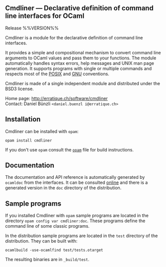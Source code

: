 Cmdliner — Declarative definition of command line interfaces for OCaml
-------------------------------------------------------------------------------
Release %%VERSION%%

Cmdliner is a module for the declarative definition of command line
interfaces.

It provides a simple and compositional mechanism to convert command
line arguments to OCaml values and pass them to your functions. The
module automatically handles syntax errors, help messages and UNIX man
page generation. It supports programs with single or multiple commands
and respects most of the [POSIX][1] and [GNU][2] conventions.

Cmdliner is made of a single independent module and distributed under
the BSD3 license.

[1]: http://pubs.opengroup.org/onlinepubs/009695399/basedefs/xbd_chap12.html
[2]: http://www.gnu.org/software/libc/manual/html_node/Argument-Syntax.html

Home page: http://erratique.ch/software/cmdliner  
Contact: Daniel Bünzli `<daniel.buenzl i@erratique.ch>`


## Installation

Cmdliner can be installed with `opam`:

    opam install cmdliner

If you don't use `opam` consult the [`opam`](opam) file for build
instructions.


## Documentation

The documentation and API reference is automatically generated by
`ocamldoc` from the interfaces. It can be consulted [online][3]
and there is a generated version in the `doc` directory of the 
distribution. 

[3]: http://erratique.ch/software/cmdliner/doc/Cmdliner


## Sample programs

If you installed Cmdliner with `opam` sample programs are located in
the directory `opam config var cmdliner:doc`. These programs define
the command line of some classic programs.

In the distribution sample programs are located in the `test`
directory of the distribution. They can be built with:

    ocamlbuild -use-ocamlfind test/tests.otarget

The resulting binaries are in `_build/test`.

